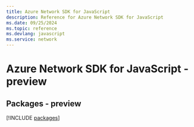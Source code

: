 ```yaml
---
title: Azure Network SDK for JavaScript
description: Reference for Azure Network SDK for JavaScript
ms.date: 09/25/2024
ms.topic: reference
ms.devlang: javascript
ms.service: network
---
```

# Azure Network SDK for JavaScript - preview
## Packages - preview
[!INCLUDE [packages](network-index.md)]